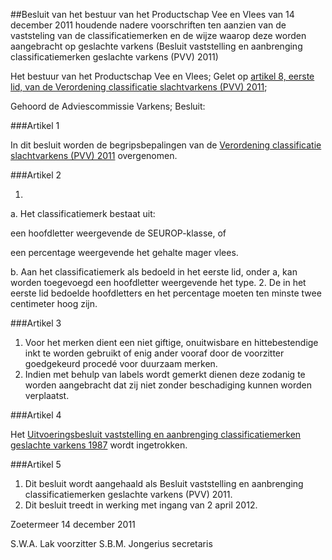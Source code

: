 <meta http-equiv='Content-Type' content='text/html; charset=utf-8' />

##Besluit van het bestuur van het Productschap Vee en Vlees van 14 december 2011 houdende nadere voorschriften ten aanzien van de vaststeling van de classificatiemerken en de wijze waarop deze worden aangebracht op geslachte varkens (Besluit vaststelling en aanbrenging classificatiemerken geslachte varkens (PVV) 2011)

Het bestuur van het Productschap Vee en Vlees; 
Gelet op [artikel 8, eerste lid, van de Verordening classificatie slachtvarkens (PVV) 2011](../../../../../../../../../../pbo/verordening/classificatie/slachtvarkens/(pvv)/2011/BWBR0031480/README.md);

Gehoord de Adviescommissie Varkens;
Besluit: 

###Artikel  1 

In dit besluit worden de begripsbepalingen van de [Verordening classificatie slachtvarkens (PVV) 2011](../../../../../../../../../../pbo/verordening/classificatie/slachtvarkens/(pvv)/2011/BWBR0031480/README.md) overgenomen.

###Artikel  2 

1. 
a. Het classificatiemerk bestaat uit: 

een hoofdletter weergevende de SEUROP-klasse, of 

een percentage weergevende het gehalte mager vlees. 

b. Aan het classificatiemerk als bedoeld in het eerste lid, onder a, kan worden toegevoegd een hoofdletter weergevende het type. 
2.  De in het eerste lid bedoelde hoofdletters en het percentage moeten ten minste twee centimeter hoog zijn.

###Artikel  3 

1.  Voor het merken dient een niet giftige, onuitwisbare en hittebestendige inkt te worden gebruikt of enig ander vooraf door de voorzitter goedgekeurd procedé voor duurzaam merken. 
2.  Indien met behulp van labels wordt gemerkt dienen deze zodanig te worden aangebracht dat zij niet zonder beschadiging kunnen worden verplaatst.

###Artikel  4 

Het [Uitvoeringsbesluit vaststelling en aanbrenging classificatiemerken geslachte varkens 1987](../../../../../../../../../../pbo/uitvoeringsbesluit/vaststelling/en/aanbrenging/classificatiemerken/etc/BWBR0004099/README.md) wordt ingetrokken.

###Artikel  5 

1.  Dit besluit wordt aangehaald als Besluit vaststelling en aanbrenging classificatiemerken geslachte varkens (PVV) 2011. 
2.  Dit besluit treedt in werking met ingang van 2 april 2012.

Zoetermeer 
14 december 2011 

S.W.A. Lak 
voorzitter 
S.B.M. Jongerius 
secretaris 
